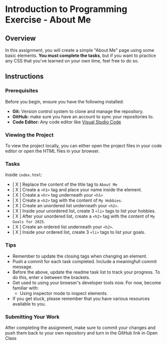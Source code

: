 # Introduction to Programming Exercise - About Me

## Overview
In this assignment, you will create a simple "About Me" page using some basic elements. **You must complete the tasks**, but if you want to practice any CSS that you've learned on your own time, feel free to do so.

## Instructions

### Prerequisites

Before you begin, ensure you have the following installed:

- **Git:** Version control system to clone and manage the repository.
- **GitHub:** make sure you have an account to sync your repositories to.
- **Code Editor:** Any code editor like [Visual Studio Code](https://code.visualstudio.com/)

### Viewing the Project

To view the project locally, you can either open the project files in your code editor or open the HTML files in your browser.

### Tasks

Inside `index.html`:
- [ X ] Replace the content of the title tag to `About Me`
- [ X ] Create a `<h1>` tag and place your name inside the element.
- [ X ] Create a `<hr>` tag underneath your `<h1>`
- [ X ] Create a `<h2>` tag with the content of `My Hobbies`.
- [ X ] Create an unordered list underneath your `<h2>`.
- [ X ] Inside your unordered list, create 3 `<li>` tags to list your hobbies.
- [ X ] After your unordered list, create a `<h2>` tag with the content of `My Goals for 2025`.
- [ X ] Create an ordered list underneath your `<h2>`.
- [ X ] Inside your ordered list, create 3 `<li>` tags to list your goals.



### Tips
- Remember to update the closing tags when changing an element.
- Push a commit for each task completed. Include a meaningfull commit message.
- Before the above, update the readme task list to track your progress. To do this, enter x between the brackets.
- Get used to using your browser's developer tools now. For now, become familiar with: 
    - Using inspector mode to inspect elements.
- If you get stuck, please remember that you have various resources available to you.


### Submitting Your Work

After completing the assignment, make sure to commit your changes and push them back to your own repository and turn in the GitHub link in Open Class